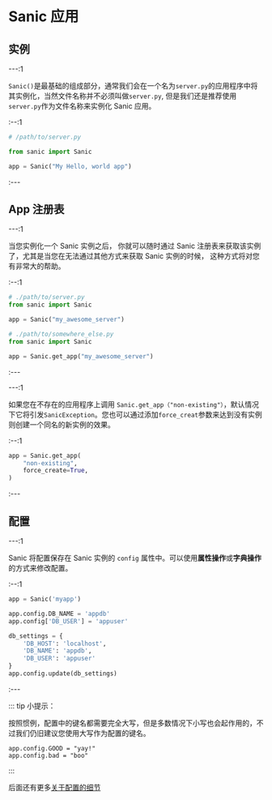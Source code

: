 # Sanic 应用

## 实例

---:1

`Sanic()`是最基础的组成部分，通常我们会在一个名为`server.py`的应用程序中将其实例化，当然文件名称并不必须叫做`server.py`, 但是我们还是推荐使用 `server.py`作为文件名称来实例化 Sanic 应用。

:--:1
```python
# /path/to/server.py

from sanic import Sanic

app = Sanic("My Hello, world app")

```

:---

## App 注册表

---:1

当您实例化一个 Sanic 实例之后， 你就可以随时通过 Sanic 注册表来获取该实例了，尤其是当您在无法通过其他方式来获取 Sanic 实例的时候， 这种方式将对您有非常大的帮助。

:--:1

```python
# ./path/to/server.py
from sanic import Sanic

app = Sanic("my_awesome_server")

# ./path/to/somewhere_else.py
from sanic import Sanic

app = Sanic.get_app("my_awesome_server")
```
:---

---:1

如果您在不存在的应用程序上调用 `Sanic.get_app（"non-existing"）`，默认情况下它将引发`SanicException`。您也可以通过添加`force_creat`参数来达到没有实例则创建一个同名的新实例的效果。 

:--:1

```python
app = Sanic.get_app(
    "non-existing",
    force_create=True,
)
```
:---

## 配置

---:1

Sanic 将配置保存在 Sanic 实例的 `config` 属性中。可以使用**属性操作**或**字典操作**的方式来修改配置。

:--:1

```python
app = Sanic('myapp')

app.config.DB_NAME = 'appdb'
app.config['DB_USER'] = 'appuser'

db_settings = {
    'DB_HOST': 'localhost',
    'DB_NAME': 'appdb',
    'DB_USER': 'appuser'
}
app.config.update(db_settings)
```
:---

::: tip 小提示：

按照惯例，配置中的键名都需要完全大写，但是多数情况下小写也会起作用的，不过我们仍旧建议您使用大写作为配置的键名。

```
app.config.GOOD = "yay!"
app.config.bad = "boo"
```
:::

后面还有更多[关于配置的细节](/guide/zh/deployment/configuration.md)

<!-- ## Methods

### 运行

### 停止 -->